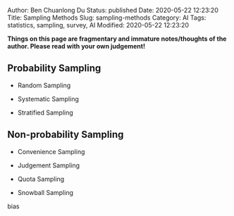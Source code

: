 Author: Ben Chuanlong Du
Status: published
Date: 2020-05-22 12:23:20
Title: Sampling Methods
Slug: sampling-methods
Category: AI
Tags: statistics, sampling, survey, AI
Modified: 2020-05-22 12:23:20

**Things on this page are fragmentary and immature notes/thoughts of the author. Please read with your own judgement!**
 
## Probability Sampling

- Random Sampling

- Systematic Sampling

- Stratified Sampling


## Non-probability Sampling

- Convenience Sampling

- Judgement Sampling

- Quota Sampling 

- Snowball Sampling 

bias

